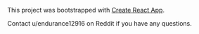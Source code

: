 This project was bootstrapped with [Create React App](https://github.com/facebook/create-react-app).

Contact u/endurance12916 on Reddit if you have any questions.
